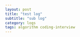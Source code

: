 ```yaml
---
layout: post
title: "test log"
subtitle: "sub log"
category: logs
tags: algorithm coding-interview
---
```

